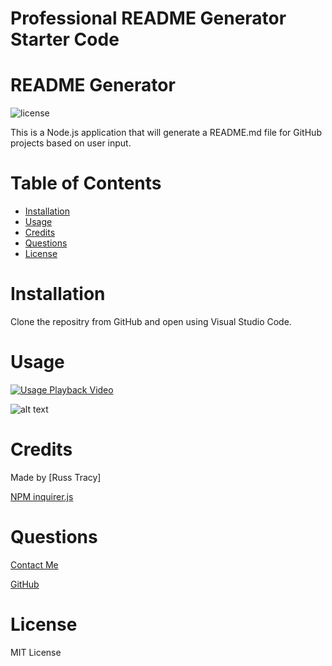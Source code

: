 # Professional README Generator Starter Code

# README Generator
    
![license](https://img.shields.io/badge/License-MIT-blue)

This is a Node.js application that will generate a README.md file for GitHub projects based on user input.

# Table of Contents
    
* [Installation](#installation)
* [Usage](#usage)
* [Credits](#credits)
* [Questions](#questions)
* [License](#license)




# Installation

Clone the repositry from GitHub and open using Visual Studio Code.

# Usage 
[![Usage Playback Video](./assets/images/READMEGeneratorVideo.gif)](https://drive.google.com/file/d/1j18A_9xovOOlFYh0r8wUVN9w4HjO5-vb/view)

![alt text](./assets/images/ScreenShot.jpg)

# Credits

Made by [Russ Tracy]

[NPM inquirer.js](https://www.npmjs.com/package/inquirer)

# Questions

[Contact Me](russ_tracy@comcast.net)

[GitHub](https://github.com/russtracy)

# License
    
MIT License
    